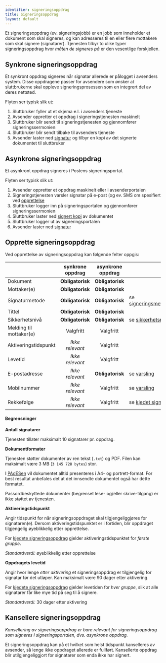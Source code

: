 ```yaml
---
identifier: signeringsoppdrag
title: Signeringsoppdrag
layout: default
---
```


Et signeringsoppdrag (ev. signeringsjobb) er en jobb som inneholder et dokument som skal signeres, og kan adresseres til en eller flere mottakere som skal signere (signatarer). Tjenesten tilbyr to ulike typer signeringsoppdrag hvor _måten de signeres på_ er den vesentlige forskjellen.

## Synkrone signeringsoppdrag

Et synkront oppdrag signeres når signatar allerede er pålogget i avsenders system. Disse oppdragene passer for avsendere som ønsker at sluttbrukerne skal oppleve signeringsprosessen som en integrert del av deres nettsted.

Flyten ser typisk slik ut:

1. Sluttbruker fyller ut et skjema e.l. i avsenders tjeneste
1. Avsender oppretter et oppdrag i signeringstjenesten maskinelt
1. Sluttbruker blir sendt til signeringstjenesten og gjennomfører signeringssermonien
1. Sluttbruker blir sendt tilbake til avsenders tjeneste
1. Avsender laster ned [signatur](#signerte_dokumenter) og tilbyr en kopi av det signerte dokumentet til sluttbruker

## Asynkrone signeringsoppdrag

Et asynkront oppdrag signeres i Postens signeringsportal.

Flyten ser typisk slik ut:

1. Avsender oppretter et oppdrag maskinelt eller i avsenderportalen
1. Signeringstjenesten varsler signatar på e-post (og ev. SMS om spesifiert ved [opprettelse](#opprette-signeringsoppdrag)
1. Sluttbruker logger inn på signeringsportalen og gjennomfører signeringssermonien
1. Sluttbruker laster ned [signert kopi](#signerte_dokumenter) av dokumentet
1. Sluttbruker logger ut av signeringsportalen
1. Avsender laster ned [signatur](#signerte_dokumenter)


## Opprette signeringsoppdrag

Ved opprettelse av signeringsoppdrag kan følgende felter oppgis:

|                         | synkrone oppdrag | asynkrone oppdrag |   |
|-------------------------|:----------------:|:-----------------:|---|
| Dokument                | __Obligatorisk__ | __Obligatorisk__  |   |
| Mottaker(e)             | __Obligatorisk__ | __Obligatorisk__  |   |
| Signaturmetode          | __Obligatorisk__ | __Obligatorisk__  | se [signeringsmetode](#signeringsmetode) |
| Tittel                  | __Obligatorisk__ | __Obligatorisk__  |   |
| Sikkerhetsnivå          | __Obligatorisk__ | __Obligatorisk__  | se [sikkerhetsnivå](#sikkerhetsniva) |
| Melding til mottaker(e) | Valgfritt        | Valgfritt         |   |
| Aktiveringstidspunkt    | _Ikke relevant_  | Valgfritt         |   |
| Levetid                 | _Ikke relevant_  | Valgfritt         |   |
| E-postadresse           | _Ikke relevant_  | __Obligatorisk__  | se [varsling](#varsling) |
| Mobilnummer             | _Ikke relevant_  | Valgfritt         | se [varsling](#varsling) |
| Rekkefølge              | _Ikke relevant_  | Valgfritt         | se [kjedet signatur](#kjedet-signatur) |

#### Begrensninger

**Antall signatarer**

Tjenesten tillater maksimalt 10 signatarer pr. oppdrag.

**Dokumentformater**

Tjenesten støtter dokumenter av ren tekst (`.txt`) og PDF. Filen kan maksimalt være 3 MB (`3 145 728 bytes`) stor.

I [PAdESen](#signerte_dokumenter) vil dokumentet alltid presenteres i A4- og portrett-format. For best resultat anbefales det at det innsendte dokumentet også har dette formatet.

Passordbeskyttede dokumenter (begrenset lese- og/eller skrive-tilgang) er ikke støttet av tjenesten.

__Aktiveringstidspunkt__

Angir tidspunkt for når signeringsoppdraget skal tilgjengeliggjøres for signataren(e). Dersom aktiveringstidspunktet er i fortiden, blir oppdraget tilgjengelig øyeblikkelig etter opprettelse.

For [kjedete signeringsoppdrag](#kjedet-signatur) gjelder aktiveringstidspunktet for _første gruppe_.

_Standardverdi:_ øyeblikkelig etter opprettelse

__Oppdragets levetid__

Angir hvor lenge _etter aktivering_ et signeringsoppdrag er tilgjengelig for signatar før det utløper. Kan maksimalt være 90 dager etter aktivering.

For [kjedete signeringsoppdrag](#kjedet-signatur) gjelder levetiden for _hver gruppe_, slik at alle signatarer får like mye tid på seg til å signere.

_Standardverdi:_ 30 dager etter aktivering

## Kansellere signeringsoppdrag

_Kansellering av signeringsoppdrag er bare relevant for signeringsoppdrag som signeres i signeringsportalen, dvs. asynkrone oppdrag._

Et signeringsoppdrag kan på et hvilket som helst tidspunkt kanselleres av avsender, så lenge ikke oppdraget allerede er fullført. Kansellerte oppdrag blir utilgjengeliggjort for signatarer som enda ikke har signert.

